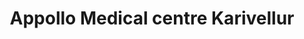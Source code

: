 ---
title: "Appollo Medical centre Karivellur"
url: /karivellur/appollo-medical-centre-karivellur/
shop: Drogerie
---